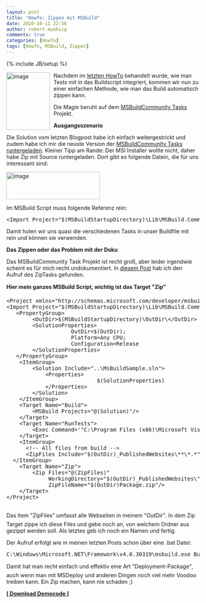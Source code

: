 ```yaml
---
layout: post
title: "HowTo: Zippen mit MSBuild"
date: 2010-10-11 22:56
author: robert.muehsig
comments: true
categories: [HowTo]
tags: [HowTo, MSBuild, Zippen]
---
```

{% include JB/setup %}
<p><a href="{{BASE_PATH}}/assets/wp-images/image1069.png"><img style="border-bottom: 0px; border-left: 0px; margin: 0px 10px 0px 0px; display: inline; border-top: 0px; border-right: 0px" title="image" border="0" alt="image" align="left" src="{{BASE_PATH}}/assets/wp-images/image_thumb251.png" width="113" height="150" /></a> </p>  <p>Nachdem im <a href="{{BASE_PATH}}/2010/10/05/howto-mstest-mit-msbuild-aufrufen/">letzten HowTo</a> behandelt wurde, wie man Tests mit in das Buildscript integriert, kommen wir nun zu einer einfachen Methode, wie man das Build automatisch zippen kann.</p>  <p>Die Magie beruht auf dem <a href="http://msbuildtasks.tigris.org/">MSBuildCommunity Tasks</a> Projekt.</p> <!--more-->  <p><strong>Ausgangsszenario</strong></p>  <p>Die Solution vom letzten Blogpost habe ich einfach weitergestrickt und zudem habe ich mir die neuste Version der <a href="http://msbuildtasks.tigris.org/">MSBuildCommunity Tasks runtergeladen</a>. Kleiner Tipp am Rande: Der MSI Installer wollte nicht, daher habe Zip mit Source runtergeladen. Dort gibt es folgende Datein, die für uns interessant sind:</p>  <p><a href="{{BASE_PATH}}/assets/wp-images/image1070.png"><img style="border-bottom: 0px; border-left: 0px; display: inline; border-top: 0px; border-right: 0px" title="image" border="0" alt="image" src="{{BASE_PATH}}/assets/wp-images/image_thumb252.png" width="244" height="71" /></a> </p>  <p>Im MSBuild Script muss folgende Referenz rein:</p>  <div style="padding-bottom: 0px; margin: 0px; padding-left: 0px; padding-right: 0px; display: inline; float: none; padding-top: 0px" id="scid:812469c5-0cb0-4c63-8c15-c81123a09de7:5efa5aaa-7063-43b1-bba1-3a0022bd7f96" class="wlWriterEditableSmartContent"><pre name="code" class="c#">&lt;Import Project="$(MSBuildStartupDirectory)\Lib\MSBuild.Community.Tasks.Targets"/&gt;</pre></div>

<p>Damit holen wir uns quasi die verschiedenen Tasks in unser Buildfile mit rein und können sie verwenden.</p>

<p><strong>Das Zippen oder das Problem mit der Doku</strong></p>

<p>Das MSBuildCommunity Task Projekt ist recht groß, aber leider irgendwie scheint es für mich recht undokumentiert. In <a href="http://blog.benhall.me.uk/2008/09/using-msbuild-to-create-deployment-zip.html">diesem Post</a> hab ich den Aufruf des ZipTasks gefunden.</p>

<p><strong>Hier mein ganzes MSBuild Script, wichtig ist das Target "Zip”</strong></p>

<div style="padding-bottom: 0px; margin: 0px; padding-left: 0px; padding-right: 0px; display: inline; float: none; padding-top: 0px" id="scid:812469c5-0cb0-4c63-8c15-c81123a09de7:5da490d4-89b6-4cb1-8002-50cbbfb9226c" class="wlWriterEditableSmartContent"><pre name="code" class="c#">&lt;Project xmlns="http://schemas.microsoft.com/developer/msbuild/2003" DefaultTargets="Build"&gt;
&lt;Import Project="$(MSBuildStartupDirectory)\Lib\MSBuild.Community.Tasks.Targets"/&gt;
   &lt;PropertyGroup&gt;
		&lt;OutDir&gt;$(MSBuildStartupDirectory)\OutDir\&lt;/OutDir&gt;
		&lt;SolutionProperties&gt;
					OutDir=$(OutDir);
					Platform=Any CPU;
					Configuration=Release
		&lt;/SolutionProperties&gt;
   &lt;/PropertyGroup&gt;
	&lt;ItemGroup&gt;
		&lt;Solution Include="..\MsBuildSample.sln"&gt;
			&lt;Properties&gt;
							$(SolutionProperties)
			&lt;/Properties&gt;
		&lt;/Solution&gt;
	&lt;/ItemGroup&gt;
	&lt;Target Name="Build"&gt;
		&lt;MSBuild Projects="@(Solution)"/&gt;
	&lt;/Target&gt;
	&lt;Target Name="RunTests"&gt;
		&lt;Exec Command='"C:\Program Files (x86)\Microsoft Visual Studio 10.0\Common7\IDE\mstest.exe" /testcontainer:"$(MSBuildStartupDirectory)\OutDir\MsBuildSample.WebApp.Tests.dll" /testcontainer:"$(MSBuildStartupDirectory)\OutDir\AnotherTestProject.dll"' /&gt;
	&lt;/Target&gt;
	&lt;ItemGroup&gt;
	  &lt;!-- All files from build --&gt;
	  &lt;ZipFiles Include="$(OutDir)_PublishedWebsites\**\*.*" /&gt;
  &lt;/ItemGroup&gt;
	&lt;Target Name="Zip"&gt;
		&lt;Zip Files="@(ZipFiles)"
			 WorkingDirectory="$(OutDir)_PublishedWebsites\" 
			 ZipFileName="$(OutDir)Package.zip"/&gt; 
	&lt;/Target&gt;
&lt;/Project&gt;
 </pre></div>

<p>Das Item "ZipFiles” umfasst alle Webseiten in meinem "OutDir”. In dem Zip Target zippe ich diese Files und gebe noch an, von welchem Ordner aus gezippt werden soll. Als letztes geb ich noch ein Namen und fertig.</p>

<p>Der Aufruf erfolgt wie in meinen letzten Posts schon über eine .bat Datei:</p>

<div style="padding-bottom: 0px; margin: 0px; padding-left: 0px; padding-right: 0px; display: inline; float: none; padding-top: 0px" id="scid:812469c5-0cb0-4c63-8c15-c81123a09de7:156c499b-cbf3-4fad-857e-6a565c5eb524" class="wlWriterEditableSmartContent"><pre name="code" class="c#">C:\Windows\Microsoft.NET\Framework\v4.0.30319\msbuild.exe Buildsolution.targets /t:Build,RunTests,Zip</pre></div>

<p>Damit hat man recht einfach und effektiv eine Art "Deployment-Package”, auch wenn man mit MSDeploy und anderen Dingen noch viel mehr Voodoo treiben kann. Ein Zip machen, kann nie schaden ;)</p>

<p><a href="http://{{BASE_PATH}}/assets/files/democode/msbuildsamplezip/msbuildsample.zip"><strong>[ Download Democode ]</strong></a></p>
